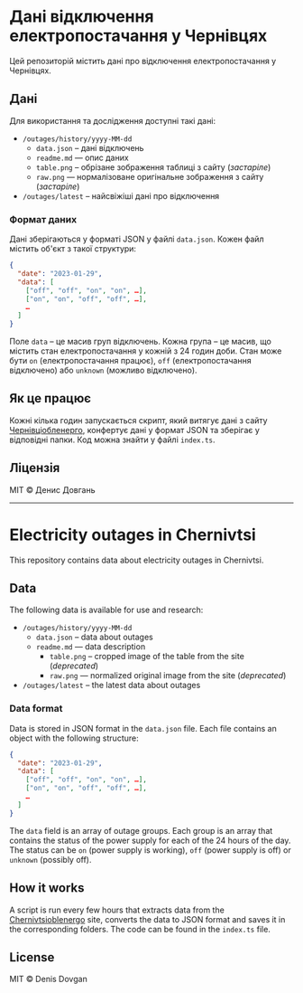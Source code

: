 # Дані відключення електропостачання у Чернівцях

Цей репозиторій містить дані про відключення електропостачання у Чернівцях.

## Дані

Для використання та дослідження доступні такі дані:

- `/outages/history/yyyy-MM-dd`
  - `data.json` – дані відключень
  - `readme.md` — опис даних
  - `table.png` – обрізане зображення таблиці з сайту (_застаріле_)
  - `raw.png` — нормалізоване оригінальне зображення з сайту (_застаріле_)
- `/outages/latest` – найсвіжіші дані про відключення

### Формат даних

Дані зберігаються у форматі JSON у файлі `data.json`. Кожен файл містить об'єкт з такої структури:

```json
{
  "date": "2023-01-29",
  "data": [
    ["off", "off", "on", "on", …],
    ["on", "on", "off", "off", …],
    …
  ]
}
```

Поле `data` – це масив груп відключень. Кожна група – це масив, що містить стан електропостачання у кожній з 24 годин доби. Стан може бути `on` (електропостачання працює), `off` (електропостачання відключено) або `unknown` (можливо відключено).

## Як це працює

Кожні кілька годин запускається скрипт, який витягує дані з сайту [Чернівціобленерго](https://oblenergo.cv.ua/shutdowns/), конфертує дані у формат JSON та зберігає у відповідні папки. Код можна знайти у файлі `index.ts`.

## Ліцензія

MIT © Денис Довгань

---

# Electricity outages in Chernivtsi

This repository contains data about electricity outages in Chernivtsi.

## Data

The following data is available for use and research:

- `/outages/history/yyyy-MM-dd`
  - `data.json` – data about outages
  - `readme.md` — data description
    - `table.png` – cropped image of the table from the site (_deprecated_)
    - `raw.png` — normalized original image from the site (_deprecated_)
- `/outages/latest` – the latest data about outages

### Data format

Data is stored in JSON format in the `data.json` file. Each file contains an object with the following structure:

```json
{
  "date": "2023-01-29",
  "data": [
    ["off", "off", "on", "on", …],
    ["on", "on", "off", "off", …],
    …
  ]
}
```

The `data` field is an array of outage groups. Each group is an array that contains the status of the power supply for each of the 24 hours of the day. The status can be `on` (power supply is working), `off` (power supply is off) or `unknown` (possibly off).

## How it works

A script is run every few hours that extracts data from the [Chernivtsioblenergo](https://oblenergo.cv.ua/shutdowns/) site, converts the data to JSON format and saves it in the corresponding folders. The code can be found in the `index.ts` file.

## License

MIT © Denis Dovgan

